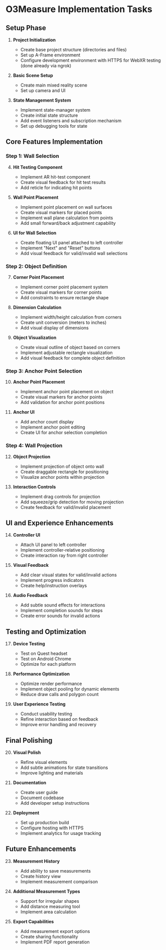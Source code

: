 # O3Measure Implementation Tasks

## Setup Phase

1. **Project Initialization**
   - Create base project structure (directories and files)
   - Set up A-Frame environment
   - Configure development environment with HTTPS for WebXR testing (done already via ngrok)

2. **Basic Scene Setup**
   - Create main mixed reality scene
   - Set up camera and UI 

3. **State Management System**
   - Implement state-manager system
   - Create initial state structure
   - Add event listeners and subscription mechanism
   - Set up debugging tools for state

## Core Features Implementation

### Step 1: Wall Selection

4. **Hit Testing Component**
   - Implement AR hit-test component
   - Create visual feedback for hit test results
   - Add reticle for indicating hit points

5. **Wall Point Placement**
   - Implement point placement on wall surfaces
   - Create visual markers for placed points
   - Implement wall plane calculation from points
   - Add small forward/back adjustment capability

6. **UI for Wall Selection**
   - Create floating UI panel attached to left controller
   - Implement "Next" and "Reset" buttons
   - Add visual feedback for valid/invalid wall selections

### Step 2: Object Definition

7. **Corner Point Placement**
   - Implement corner point placement system
   - Create visual markers for corner points
   - Add constraints to ensure rectangle shape

8. **Dimension Calculation**
   - Implement width/height calculation from corners
   - Create unit conversion (meters to inches)
   - Add visual display of dimensions

9. **Object Visualization**
   - Create visual outline of object based on corners
   - Implement adjustable rectangle visualization
   - Add visual feedback for complete object definition

### Step 3: Anchor Point Selection

10. **Anchor Point Placement**
    - Implement anchor point placement on object
    - Create visual markers for anchor points
    - Add validation for anchor point positions

11. **Anchor UI**
    - Add anchor count display
    - Implement anchor point editing
    - Create UI for anchor selection completion

### Step 4: Wall Projection

12. **Object Projection**
    - Implement projection of object onto wall
    - Create draggable rectangle for positioning
    - Visualize anchor points within projection

13. **Interaction Controls**
    - Implement drag controls for projection
    - Add squeeze/grip detection for moving projection
    - Create feedback for valid/invalid placement

## UI and Experience Enhancements

14. **Controller UI**
    - Attach UI panel to left controller
    - Implement controller-relative positioning
    - Create interaction ray from right controller

15. **Visual Feedback**
    - Add clear visual states for valid/invalid actions
    - Implement progress indicators
    - Create help/instruction overlays

16. **Audio Feedback**
    - Add subtle sound effects for interactions
    - Implement completion sounds for steps
    - Create error sounds for invalid actions

## Testing and Optimization

17. **Device Testing**
    - Test on Quest headset
    - Test on Android Chrome
    - Optimize for each platform

18. **Performance Optimization**
    - Optimize render performance
    - Implement object pooling for dynamic elements
    - Reduce draw calls and polygon count

19. **User Experience Testing**
    - Conduct usability testing
    - Refine interaction based on feedback
    - Improve error handling and recovery

## Final Polishing

20. **Visual Polish**
    - Refine visual elements
    - Add subtle animations for state transitions
    - Improve lighting and materials

21. **Documentation**
    - Create user guide
    - Document codebase
    - Add developer setup instructions

22. **Deployment**
    - Set up production build
    - Configure hosting with HTTPS
    - Implement analytics for usage tracking

## Future Enhancements

23. **Measurement History**
    - Add ability to save measurements
    - Create history view
    - Implement measurement comparison

24. **Additional Measurement Types**
    - Support for irregular shapes
    - Add distance measuring tool
    - Implement area calculation

25. **Export Capabilities**
    - Add measurement export options
    - Create sharing functionality
    - Implement PDF report generation